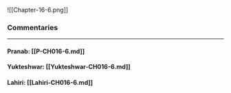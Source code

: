 ![[Chapter-16-6.png]]

### Commentaries

---

#### Pranab: [[P-CH016-6.md]]

#### Yukteshwar: [[Yukteshwar-CH016-6.md]]

#### Lahiri: [[Lahiri-CH016-6.md]]
